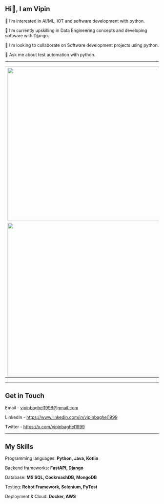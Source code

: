 
## Hi👋, I am Vipin

👀 I’m interested in AI/ML, IOT and software development with python.

🌱 I’m currently upskilling in Data Engineering concepts and developing software with Django.

👯 I’m looking to collaborate on Software development projects using python.

💬 Ask me about test automation with python.

---

<table align="center">
  <tr>
    <td align="center">
      <!-- Stats -->
      <a href="#" style="pointer-events: none;">
        <img width='500px' src="https://my-stats-43gk.vercel.app/api?username=vipin-baghel&show_icons=true&theme=onedark&hide=contribs,issues&show=discussions_answered&rank_icon=github&include_all_commits=true&card_width=150" />
      </a>
    </td>
    <td align="center">
      <!-- Awards -->
      <img width='500px' src="https://github-profile-trophy.vercel.app/?username=vipin-baghel&theme=onedark&no-frame=true&title=Stars,Followers,Commits,&row=2&column=3"/>
    </td>
  </tr>
  <tr>
    <td align="center">
      <!-- Streak -->
      <img width='500px' src="https://github-readme-streak-stats-git-main-davids-projects-ad77adcc.vercel.app/?user=vipin-baghel&theme=onedark"/>
    </td>
    <td align="center">
      <!-- Language -->
      <a href="#" style="pointer-events: none;">
        <img width='500px' src="https://my-stats-43gk.vercel.app/api/top-langs/?username=vipin-baghel&hide=html,scss,css,procfile&langs_count=8&layout=compact&theme=onedark&card_width=150" />
      </a>
    </td>
  </tr>
  

</table>



---
## Get in Touch
Email - vipinbaghel1999@gmail.com

LinkedIn - https://www.linkedin.com/in/vipinbaghel1999

Twitter - https://x.com/vipinbaghel1999

---
## My Skills
Programming languages: **Python, Java, Kotlin**

Backend frameworks: **FastAPI, Django**

Database: **MS SQL, CockroachDB, MongoDB**

Testing: **Robot Framework, Selenium, PyTest**

Deployment & Cloud: **Docker, AWS**




